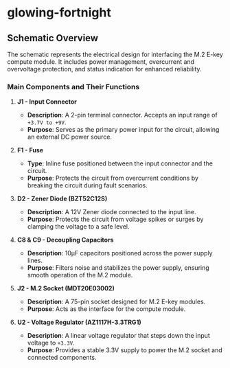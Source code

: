 # **glowing-fortnight**

## **Schematic Overview**

The schematic represents the electrical design for interfacing the M.2 E-key compute module. It includes power management, overcurrent and overvoltage protection, and status indication for enhanced reliability.

### **Main Components and Their Functions**

1. **J1 - Input Connector**

   - **Description**: A 2-pin terminal connector. Accepts an input range of `+3.7V to +9V`.
   - **Purpose**: Serves as the primary power input for the circuit, allowing an external DC power source.

2. **F1 - Fuse**

   - **Type**: Inline fuse positioned between the input connector and the circuit.
   - **Purpose**: Protects the circuit from overcurrent conditions by breaking the circuit during fault scenarios.

3. **D2 - Zener Diode (BZT52C12S)**

   - **Description**: A 12V Zener diode connected to the input line.
   - **Purpose**: Protects the circuit from voltage spikes or surges by clamping the voltage to a safe level.

4. **C8 & C9 - Decoupling Capacitors**

   - **Description**: 10µF capacitors positioned across the power supply lines.
   - **Purpose**: Filters noise and stabilizes the power supply, ensuring smooth operation of the M.2 module.

5. **J2 - M.2 Socket (MDT20E03002)**

   - **Description**: A 75-pin socket designed for M.2 E-key modules.
   - **Purpose**: Acts as the interface for the compute module.

6. **U2 - Voltage Regulator (AZ1117H-3.3TRG1)**
   - **Description**: A linear voltage regulator that steps down the input voltage to `+3.3V`.
   - **Purpose**: Provides a stable 3.3V supply to power the M.2 socket and connected components.
